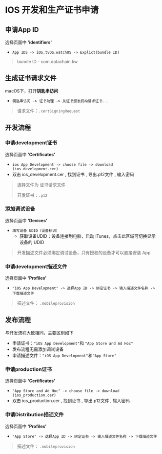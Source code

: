 # IOS 开发和生产证书申请	

## 申请App ID 

选择页面中 **'identifiers'**

 - `App IDS -> iOS,tvOS,watchOS -> Explict(bundle ID)` 

 > bundle ID - com.datachain.kw

## 生成证书请求文件

macOS下，打开**钥匙串访问**

 - `钥匙串访问 -> 证书助理 -> 从证书颁发机构请求证书...`

> 请求文件：`.certSigningRequest`

## 开发流程

### 申请development证书

选择页面中 **'Certificates'** 

 - `ios App Development -> choose file -> download (ios_development.cer)` 
 - 双击 ios_development.cer , 找到证书 , 导出.p12文件 , 输入密码

 > 选择文件为 证书请求文件
 >
 > 开发证书：`.p12`

### 添加调试设备

选择页面中 **'Devices'**

 * `填写设备 UDID（设备标识）`
    * 获取设备UDID：设备连接到电脑，启动 iTunes，点击此区域可切换显示设备的 UDID

> 开发描述文件必须绑定调试设备，只有授权的设备才可以直接安装 App

### 申请development描述文件

选择页面中 **'Profiles'**

- `"iOS App Development" -> 选择App ID -> 绑定证书 -> 输入描述文件名称 -> 下载描述文件 `

> 描述文件：  `.mobileprovision`

##  发布流程

与开发流程大致相同，主要区别如下

- 申请证书：`"iOS App Development"`和 `"App Store and Ad Hoc"`
- 发布流程无需添加调试设备
- 申请描述文件：`"iOS App Development"`和`"App Store"`

### 申请production证书

选择页面中 **'Certificates'** 

 - `"App Store and Ad Hoc" -> choose file -> download (ios_production.cer)` 
 - 双击 ios_production.cer , 找到证书 , 导出.p12文件 , 输入密码

### 申请Distribution描述文件

选择页面中 **'Profiles'**

- `"App Store" -> 选择App ID -> 绑定证书 -> 输入描述文件名称 -> 下载描述文件 `

> 描述文件：  `.mobileprovision`

